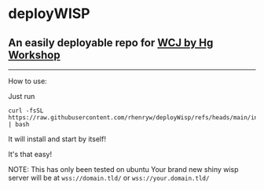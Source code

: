 # deployWISP

## An easily deployable repo for [WCJ by Hg Workshop](https://github.com/MercuryWorkshop/wisp-client-js)

---
How to use:

Just run
```
curl -fsSL https://raw.githubusercontent.com/rhenryw/deployWisp/refs/heads/main/install.sh | bash
```

It will install and start by itself!

It's that easy!

NOTE: This has only been tested on ubuntu
Your brand new shiny wisp server will be at `wss://domain.tld/` or `wss://your.domain.tld/`
